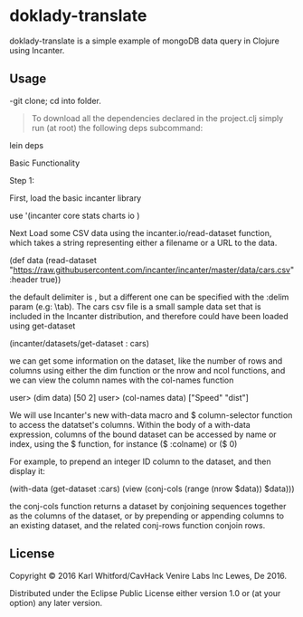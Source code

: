 # doklady-translate

doklady-translate is a simple example of mongoDB data query in Clojure using Incanter. 

## Usage

-git clone; cd into folder.

>To download all the dependencies declared in the project.clj  simply run (at root) the following deps subcommand:

lein deps 

Basic Functionality

Step 1:

First, load the basic incanter library

use '(incanter core stats charts io )

Next Load some CSV data using the incanter.io/read-dataset function, which
takes a string representing either a filename or a URL to the data.

(def data 
    (read-dataset
        "https://raw.githubusercontent.com/incanter/incanter/master/data/cars.csv"
        :header true))

the default delimiter is \, but a different one can be specified with the :delim param (e.g: \tab).
The cars csv file is a small sample data set that is included in the Incanter distribution, and therefore
could have been loaded using get-dataset

(incanter/datasets/get-dataset : cars)

we can get some information on the dataset, like the number of rows and columns using either the dim function or the nrow and ncol
functions, and we can view the column names with the col-names function

user> (dim data)
[50 2]
user> (col-names data)
["Speed" "dist"]

We will use Incanter's new with-data macro and $ column-selector function to access the datatset's columns.
Within the body of a with-data expression, columns of the bound dataset can be accessed by name or index,
using the $ function, for instance ($ :colname) or ($ 0)

For example, to prepend an integer ID column to the dataset, and then display it:

(with-data (get-dataset :cars)
    (view (conj-cols (range (nrow $data)) $data)))

the conj-cols function returns a dataset by conjoining sequences together as the columns of the dataset, or by prepending or appending columns to an existing dataset, and the related conj-rows function conjoin rows.




## License

Copyright © 2016 Karl Whitford/CavHack Venire Labs Inc Lewes, De 2016.

Distributed under the Eclipse Public License either version 1.0 or (at
your option) any later version.

